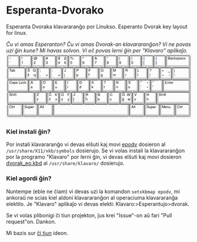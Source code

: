 # Esperanta-Dvorako
Esperanta Dvoraka klavararanĝo por Linukso. Esperanto Dvorak key layout for linux.

*Ĉu vi amas Esperanton? Ĉu vi amas Dvorak-an klavararanĝon? Vi ne povas uzi ĝin kune? Mi havas solvon. Vi eĉ povas lerni ĝin per "Klavaro" aplikaĵo.*
![preview](view.png "Kiel ĝi aperas")
### Kiel instali ĝin?
Por instali klavararanĝo vi devas elŝuti kaj movi [epodv](epodv) dosieron al `/usr/share/X11/xkb/symbols` dosierujo. Se vi volas instali la klavararanĝon por la programo "Klavaro" por lerni ĝin, vi devas elŝuti kaj movi dosieron [dvorak_eo.kbd](dvorak_eo.kbd) al `/usr/share/klavaro/` dosierujo.

### Kiel agordi ĝin?
Nuntempe (eble ne ĉiam) vi devas uzi la komandon `setxkbmap epodv`, mi ankoraŭ ne scias kiel aldoni klavararanĝon al operaciuma klavararanĝa elektilo. Je "Klavaro" aplikaĵo vi devas elekti: Klavaro:>Esperantujo>dvorak.

Se vi volas plibonigi ĉi tiun projekton, ĵus krei "Issue"-on aŭ fari "Pull request"on. Dankon.

Mi bazis sur [ĉi tiun](https://lernu.net/en/forumo/temo/18360) ideon. 
